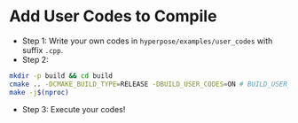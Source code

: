 # Add User Codes to Compile

- Step 1: Write your own codes in `hyperpose/examples/user_codes` with suffix `.cpp`.
- Step 2:

```bash
mkdir -p build && cd build
cmake .. -DCMAKE_BUILD_TYPE=RELEASE -DBUILD_USER_CODES=ON # BUILD_USER_CODES is by default on
make -j$(nproc)
```

- Step 3: Execute your codes!